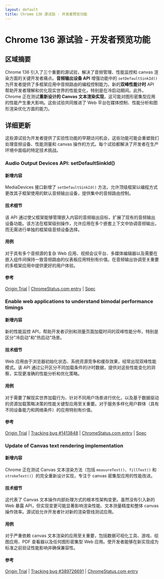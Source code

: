 ```yaml
---
layout: default
title: Chrome 136 源试验 - 开发者预览功能
---
```


# Chrome 136 源试验 - 开发者预览功能

## 区域摘要

Chrome 136 引入了三个重要的源试验，解决了音频管理、性能监控和 canvas 渲染方面的关键开发者痛点。**音频输出设备 API** 增强功能中的 `setDefaultSinkId()` 为开发者提供了多框架应用中音频路由的编程控制能力。新的**双峰性能计时** API 帮助开发者理解和优化现实世界的性能变化，特别是在冷启动期间。此外，Chrome 正在测试**重新设计的 Canvas 文本渲染实现**，这可能对图形密集型应用的性能产生重大影响。这些试验共同推进了 Web 平台在媒体控制、性能分析和图形渲染优化方面的能力。

## 详细更新

这些源试验为开发者提供了实验性功能的早期访问机会，这些功能可能会重塑我们处理音频设备、性能测量和 canvas 操作的方式。每个试验都解决了开发者在生产环境中面临的特定技术挑战。

### Audio Output Devices API: setDefaultSinkId()

#### 新增内容
MediaDevices 接口新增了 `setDefaultSinkId()` 方法，允许顶级框架以编程方式更改其子框架使用的默认音频输出设备，提供集中的音频路由控制。

#### 技术细节
该 API 通过使父框架能够管理嵌入内容的音频输出目标，扩展了现有的音频输出设备功能。该方法在框架级别操作，允许应用在多个嵌套上下文中协调音频输出，而无需进行单独的框架级音频设备选择。

#### 用例
对于具有多个音频源的复杂 Web 应用、视频会议平台、多媒体编辑器以及需要在嵌入组件间保持一致音频路由的仪表板应用特别有价值。在音频输出协调至关重要的多框架应用中提供更好的用户体验。

#### 参考
[Origin Trial](https://developer.chrome.com/origintrials/#/trials/active) | [ChromeStatus.com entry](https://chromestatus.com/feature/5066644096548864) | [Spec](https://webaudio.github.io/web-audio-api/#dom-mediadevices-setdefaultsinkid)

### Enable web applications to understand bimodal performance timings

#### 新增内容
新的性能监控 API，帮助开发者识别和测量页面加载时间的双峰性能分布，特别是区分"冷启动"和"热启动"场景。

#### 技术细节
Web 应用由于浏览器初始化状态、系统资源竞争和缓存效果，经常出现双峰性能模式。该 API 通过公开区分不同加载条件的计时数据，提供对这些性能变化的洞察，实现更准确的性能分析和优化策略。

#### 用例
对于需要了解现实世界加载行为、针对不同用户场景进行优化，以及基于数据驱动的资源加载策略决策的性能关键型应用至关重要。对于服务多样化用户群体（具有不同设备能力和网络条件）的应用特别有价值。

#### 参考
[Origin Trial](https://developer.chrome.com/origintrials/#/trials/active) | [Tracking bug #1413848](https://bugs.chromium.org/p/chromium/issues/detail?id=1413848) | [ChromeStatus.com entry](https://chromestatus.com/feature/5037395062800384) | [Spec](https://w3c.github.io/navigation-timing/)

### Update of Canvas text rendering implementation

#### 新增内容
Chrome 正在测试 Canvas 文本渲染方法（包括 `measureText()`、`fillText()` 和 `strokeText()`）的完全重新设计实现，专注于 canvas 密集型应用的性能改进。

#### 技术细节
这代表了 Canvas 文本操作内部处理方式的根本性架构变更。虽然没有引入新的 Web 暴露 API，但实现变更可能显著影响渲染性能、文本测量精度和整体 canvas 操作效率。源试验允许开发者针对新的渲染管线测试应用。

#### 用例
对于严重依赖 canvas 文本渲染的应用至关重要，包括数据可视化工具、游戏、绘图应用、PDF 查看器以及任何图形密集型 Web 应用。使开发者能够在新实现成为标准之前验证性能影响并确保兼容性。

#### 参考
[Origin Trial](https://developer.chrome.com/origintrials/#/trials/active) | [Tracking bug #389726691](https://bugs.chromium.org/p/chromium/issues/detail?id=389726691) | [ChromeStatus.com entry](https://chromestatus.com/feature/5104000067985408)
